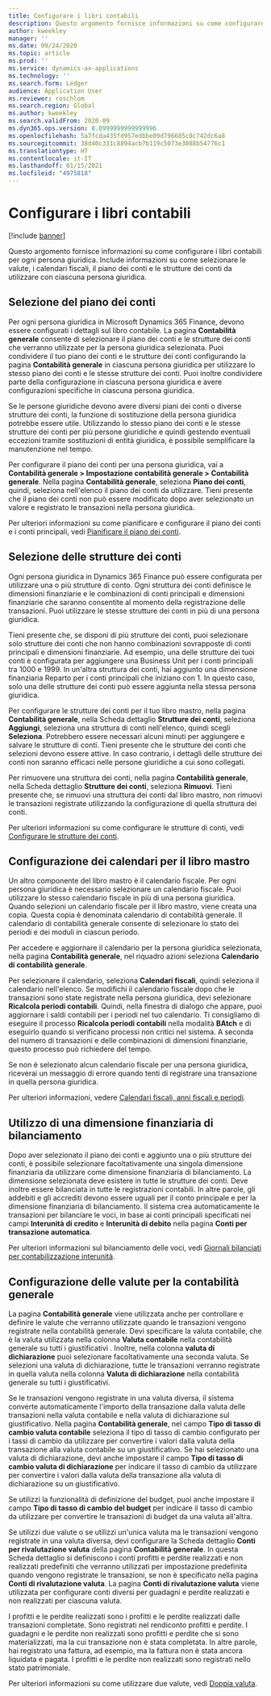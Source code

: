 ```yaml
---
title: Configurare i libri contabili
description: Questo argomento fornisce informazioni su come configurare i libri contabili per ogni persona giuridica. Include informazioni su come selezionare le valute, i calendari fiscali, il piano dei conti e le strutture dei conti da utilizzare con ciascuna persona giuridica.
author: kweekley
manager: ''
ms.date: 09/24/2020
ms.topic: article
ms.prod: ''
ms.service: dynamics-ax-applications
ms.technology: ''
ms.search.form: Ledger
audience: Application User
ms.reviewer: roschlom
ms.search.region: Global
ms.author: kweekley
ms.search.validFrom: 2020-09
ms.dyn365.ops.version: 8.0999999999999996
ms.openlocfilehash: 5a7fcda435fd957edbbe09d796685c0c742dc6a8
ms.sourcegitcommit: 38d40c331c8894acb7b119c5073e3088b54776c1
ms.translationtype: HT
ms.contentlocale: it-IT
ms.lasthandoff: 01/15/2021
ms.locfileid: "4975818"
---
```

# <a name="configure-ledgers"></a>Configurare i libri contabili

[!include [banner](../includes/banner.md)]

Questo argomento fornisce informazioni su come configurare i libri contabili per ogni persona giuridica. Include informazioni su come selezionare le valute, i calendari fiscali, il piano dei conti e le strutture dei conti da utilizzare con ciascuna persona giuridica.

## <a name="selecting-the-chart-of-accounts"></a>Selezione del piano dei conti

Per ogni persona giuridica in Microsoft Dynamics 365 Finance, devono essere configurati i dettagli sul libro contabile. La pagina **Contabilità generale** consente di selezionare il piano dei conti e le strutture dei conti che verranno utilizzate per la persona giuridica selezionata. Puoi condividere il tuo piano dei conti e le strutture dei conti configurando la pagina **Contabilità generale** in ciascuna persona giuridica per utilizzare lo stesso piano dei conti e le stesse strutture dei conti. Puoi inoltre condividere parte della configurazione in ciascuna persona giuridica e avere configurazioni specifiche in ciascuna persona giuridica.

Se le persone giuridiche devono avere diversi piani dei conti o diverse strutture dei conti, la funzione di sostituzione della persona giuridica potrebbe essere utile. Utilizzando lo stesso piano dei conti e le stesse strutture dei conti per più persone giuridiche e quindi gestendo eventuali eccezioni tramite sostituzioni di entità giuridica, è possibile semplificare la manutenzione nel tempo.

Per configurare il piano dei conti per una persona giuridica, vai a **Contabilità generale \> Impostazione contabilità generale \> Contabilità generale**. Nella pagina **Contabilità generale**, seleziona **Piano dei conti**, quindi, seleziona nell'elenco il piano dei conti da utilizzare. Tieni presente che il piano dei conti non può essere modificato dopo aver selezionato un valore e registrato le transazioni nella persona giuridica.

Per ulteriori informazioni su come pianificare e configurare il piano dei conti e i conti principali, vedi [Pianificare il piano dei conti](plan-chart-of-accounts.md).

## <a name="selecting-account-structures"></a>Selezione delle strutture dei conti

Ogni persona giuridica in Dynamics 365 Finance può essere configurata per utilizzare una o più strutture di conto. Ogni struttura dei conti definisce le dimensioni finanziarie e le combinazioni di conti principali e dimensioni finanziarie che saranno consentite al momento della registrazione delle transazioni. Puoi utilizzare le stesse strutture dei conti in più di una persona giuridica.

Tieni presente che, se disponi di più strutture dei conti, puoi selezionare solo strutture dei conti che non hanno combinazioni sovrapposte di conti principali e dimensioni finanziarie. Ad esempio, una delle strutture dei tuoi conti è configurata per aggiungere una Business Unit per i conti principali tra 1000 e 1999. In un'altra struttura dei conti, hai aggiunto una dimensione finanziaria Reparto per i conti principali che iniziano con 1. In questo caso, solo una delle strutture dei conti può essere aggiunta nella stessa persona giuridica.

Per configurare le strutture dei conti per il tuo libro mastro, nella pagina **Contabilità generale**, nella Scheda dettaglio **Strutture dei conti**, seleziona **Aggiungi**, seleziona una struttura di conti nell'elenco, quindi scegli **Seleziona**. Potrebbero essere necessari alcuni minuti per aggiungere e salvare le strutture di conti. Tieni presente che le strutture dei conti che selezioni devono essere attive. In caso contrario, i dettagli delle strutture dei conti non saranno efficaci nelle persone giuridiche a cui sono collegati.

Per rimuovere una struttura dei conti, nella pagina **Contabilità generale**, nella Scheda dettaglio **Strutture dei conti**, seleziona **Rimuovi**. Tieni presente che, se rimuovi una struttura dei conti dal libro mastro, non rimuovi le transazioni registrate utilizzando la configurazione di quella struttura dei conti.

Per ulteriori informazioni su come configurare le strutture di conti, vedi [Configurare le strutture dei conti](configure-account-structures.md).

## <a name="configuring-calendars-for-the-ledger"></a>Configurazione dei calendari per il libro mastro

Un altro componente del libro mastro è il calendario fiscale. Per ogni persona giuridica è necessario selezionare un calendario fiscale. Puoi utilizzare lo stesso calendario fiscale in più di una persona giuridica. Quando selezioni un calendario fiscale per il libro mastro, viene creata una copia. Questa copia è denominata calendario di contabilità generale. Il calendario di contabilità generale consente di selezionare lo stato dei periodi e dei moduli in ciascun periodo.

Per accedere e aggiornare il calendario per la persona giuridica selezionata, nella pagina **Contabilità generale**, nel riquadro azioni seleziona **Calendario di contabilità generale**.

Per selezionare il calendario, seleziona **Calendari fiscali**, quindi seleziona il calendario nell'elenco. Se modifichi il calendario fiscale dopo che le transazioni sono state registrate nella persona giuridica, devi selezionare **Ricalcola periodi contabili**. Quindi, nella finestra di dialogo che appare, puoi aggiornare i saldi contabili per i periodi nel tuo calendario. Ti consigliamo di eseguire il processo **Ricalcola periodi contabili** nella modalità **BAtch** e di eseguirlo quando si verificano processi non critici nel sistema. A seconda del numero di transazioni e delle combinazioni di dimensioni finanziarie, questo processo può richiedere del tempo.

Se non è selezionato alcun calendario fiscale per una persona giuridica, riceverai un messaggio di errore quando tenti di registrare una transazione in quella persona giuridica.

Per ulteriori informazioni, vedere [Calendari fiscali, anni fiscali e periodi](../budgeting/fiscal-calendars-fiscal-years-periods.md).

## <a name="using-a-balancing-financial-dimension"></a>Utilizzo di una dimensione finanziaria di bilanciamento

Dopo aver selezionato il piano dei conti e aggiunto una o più strutture dei conti, è possibile selezionare facoltativamente una singola dimensione finanziaria da utilizzare come dimensione finanziaria di bilanciamento. La dimensione selezionata deve esistere in tutte le strutture dei conti. Deve inoltre essere bilanciata in tutte le registrazioni contabili. In altre parole, gli addebiti e gli accrediti devono essere uguali per il conto principale e per la dimensione finanziaria di bilanciamento. Il sistema crea automaticamente le transazioni per bilanciare le voci, in base ai conti principali specificati nei campi **Interunità di credito** e **Interunità di debito** nella pagina **Conti per transazione automatica**.

Per ulteriori informazioni sul bilanciamento delle voci, vedi [Giornali bilanciati per contabilizzazione interunità](example-balanced-journals-interunit-accounting.md).

## <a name="configuring-currencies-for-the-ledger"></a>Configurazione delle valute per la contabilità generale

La pagina **Contabilità generale** viene utilizzata anche per controllare e definire le valute che verranno utilizzate quando le transazioni vengono registrate nella contabilità generale. Devi specificare la valuta contabile, che è la valuta utilizzata nella colonna **Valuta contabile** nella contabilità generale su tutti i giustificativi . Inoltre, nella colonna **valuta di dichiarazione** puoi selezionare facoltativamente una seconda valuta. Se selezioni una valuta di dichiarazione, tutte le transazioni verranno registrate in quella valuta nella colonna **Valuta di dichiarazione** nella contabilità generale su tutti i giustificativi.

Se le transazioni vengono registrate in una valuta diversa, il sistema converte automaticamente l'importo della transazione dalla valuta delle transazioni nella valuta contabile e nella valuta di dichiarazione sul giustificativo. Nella pagina **Contabilità generale**, nel campo **Tipo di tasso di cambio valuta contabile** seleziona il tipo di tasso di cambio configurato per i tassi di cambio da utilizzare per convertire i valori dalla valuta della transazione alla valuta contabile su un giustificativo. Se hai selezionato una valuta di dichiarazione, devi anche impostare il campo **Tipo di tasso di cambio valuta di dichiarazione** per indicare il tasso di cambio da utilizzare per convertire i valori dalla valuta della transazione alla valuta di dichiarazione su un giustificativo.

Se utilizzi la funzionalità di definizione del budget, puoi anche impostare il campo **Tipo di tasso di cambio del budget** per indicare il tasso di cambio da utilizzare per convertire le transazioni di budget da una valuta all'altra.

Se utilizzi due valute o se utilizzi un'unica valuta ma le transazioni vengono registrate in una valuta diversa, devi configurare la Scheda dettaglio **Conti per rivalutazione valuta** della pagina **Contabilità generale**. In questa Scheda dettaglio si definiscono i conti profitti e perdite realizzati e non realizzati predefiniti che verranno utilizzati per impostazione predefinita quando vengono registrate le transazioni, se non è specificato nella pagina **Conti di rivalutazione valuta**. La pagina **Conti di rivalutazione valuta** viene utilizzata per configurare conti diversi per guadagni e perdite realizzati e non realizzati per ciascuna valuta.

I profitti e le perdite realizzati sono i profitti e le perdite realizzati dalle transazioni completate. Sono registrati nel rendiconto profitti e perdite. I guadagni e le perdite non realizzati sono profitti e perdite che si sono materializzati, ma la cui transazione non è stata completata. In altre parole, hai registrato una fattura, ad esempio, ma la fattura non è stata ancora liquidata e pagata. I profitti e le perdite non realizzati sono registrati nello stato patrimoniale.

Per ulteriori informazioni su come utilizzare due valute, vedi [Doppia valuta](dual-currency.md).
